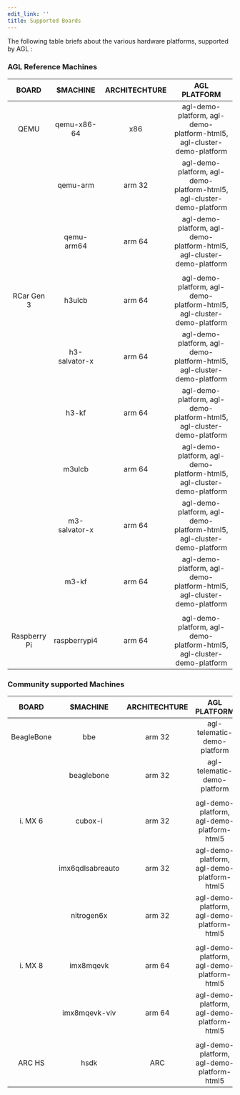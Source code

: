 ```yaml
---
edit_link: ''
title: Supported Boards
---
```


The following table briefs about the various hardware platforms, supported by AGL :

### AGL Reference Machines 

|      BOARD      |    $MACHINE    | ARCHITECHTURE |                              AGL PLATFORM                             |
|:---------------:|:--------------:|:-------------:|:---------------------------------------------------------------------:|
|       QEMU      |   qemu-x86-64  |      x86      | agl-demo-platform, agl-demo-platform-html5, agl-cluster-demo-platform |
|                 |    qemu-arm    |     arm 32    | agl-demo-platform, agl-demo-platform-html5, agl-cluster-demo-platform |
|                 |   qemu-arm64   |     arm 64    | agl-demo-platform, agl-demo-platform-html5, agl-cluster-demo-platform |
|                 |                |               |                                                                       |
|    RCar Gen 3   |     h3ulcb     |     arm 64    | agl-demo-platform, agl-demo-platform-html5, agl-cluster-demo-platform |
|                 | h3-salvator-x  |     arm 64    | agl-demo-platform, agl-demo-platform-html5, agl-cluster-demo-platform |
|                 |      h3-kf     |     arm 64    | agl-demo-platform, agl-demo-platform-html5, agl-cluster-demo-platform |
|                 |     m3ulcb     |     arm 64    | agl-demo-platform, agl-demo-platform-html5, agl-cluster-demo-platform |
|                 | m3-salvator-x  |     arm 64    | agl-demo-platform, agl-demo-platform-html5, agl-cluster-demo-platform |
|                 |      m3-kf     |     arm 64    | agl-demo-platform, agl-demo-platform-html5, agl-cluster-demo-platform |
|                 |                |               |                                                                       |
|  Raspberry Pi   |  raspberrypi4  |     arm 64    | agl-demo-platform, agl-demo-platform-html5, agl-cluster-demo-platform |

### Community supported Machines

|    BOARD   	|     $MACHINE     	| ARCHITECHTURE 	|                AGL PLATFORM                	|
|:----------:	|:----------------:	|:-------------:	|:------------------------------------------:	|
| BeagleBone 	|        bbe       	|     arm 32    	|         agl-telematic-demo-platform        	|
|            	|    beaglebone    	|     arm 32    	|         agl-telematic-demo-platform        	|
|            	|                  	|               	|                                            	|
|   i. MX 6  	|      cubox-i     	|     arm 32    	| agl-demo-platform, agl-demo-platform-html5 	|
|            	| imx6qdlsabreauto 	|     arm 32    	| agl-demo-platform, agl-demo-platform-html5 	|
|            	|    nitrogen6x    	|     arm 32    	| agl-demo-platform, agl-demo-platform-html5 	|
|            	|                  	|               	|                                            	|
|   i. MX 8  	|     imx8mqevk    	|     arm 64    	| agl-demo-platform, agl-demo-platform-html5 	|
|            	|   imx8mqevk-viv  	|     arm 64    	| agl-demo-platform, agl-demo-platform-html5 	|
|            	|                  	|               	|                                            	|
|   ARC HS   	|       hsdk       	|      ARC      	| agl-demo-platform, agl-demo-platform-html5 	|


